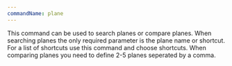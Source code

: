 ```yaml
---
commandName: plane
---
```

This command can be used to search planes or compare planes. When searching planes the only required parameter is the plane name or shortcut. For a list of shortcuts use this command and choose shortcuts. When comparing planes you need to define 2-5 planes seperated by a comma.